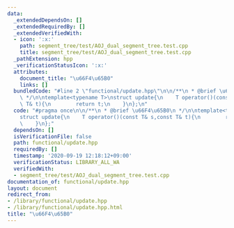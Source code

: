 ```yaml
---
data:
  _extendedDependsOn: []
  _extendedRequiredBy: []
  _extendedVerifiedWith:
  - icon: ':x:'
    path: segment_tree/test/AOJ_dual_segment_tree.test.cpp
    title: segment_tree/test/AOJ_dual_segment_tree.test.cpp
  _pathExtension: hpp
  _verificationStatusIcon: ':x:'
  attributes:
    document_title: "\u66F4\u65B0"
    links: []
  bundledCode: "#line 2 \"functional/update.hpp\"\n\n/**\n * @brief \u66F4\u65B0\n\
    \ */\n\ntemplate<typename T>\nstruct update{\n    T operator()(const T& s,const\
    \ T& t){\n        return t;\n    }\n};\n"
  code: "#pragma once\n\n/**\n * @brief \u66F4\u65B0\n */\n\ntemplate<typename T>\n\
    struct update{\n    T operator()(const T& s,const T& t){\n        return t;\n\
    \    }\n};"
  dependsOn: []
  isVerificationFile: false
  path: functional/update.hpp
  requiredBy: []
  timestamp: '2020-09-19 12:18:12+09:00'
  verificationStatus: LIBRARY_ALL_WA
  verifiedWith:
  - segment_tree/test/AOJ_dual_segment_tree.test.cpp
documentation_of: functional/update.hpp
layout: document
redirect_from:
- /library/functional/update.hpp
- /library/functional/update.hpp.html
title: "\u66F4\u65B0"
---
```

